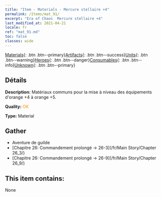 ```yaml
---
title: "Item - Materials - Mercure stellaire +4"
permalink: /Items/mat_91/
excerpt: "Era of Chaos  Mercure stellaire +4"
last_modified_at: 2021-04-21
locale: fr
ref: "mat_91.md"
toc: false
classes: wide
---
```

 [Materials](/fr/Items/){: .btn .btn--primary}[Artifacts](/fr/Items/Artifacts/){: .btn .btn--success}[Units](/fr/Items/Units/){: .btn .btn--warning}[Heroes](/fr/Items/Heroes/){: .btn .btn--danger}[Consumables](/fr/Items/Consumables/){: .btn .btn--info}[Unknown](/fr/Items/Unknown/){: .btn .btn--primary}

## Détails
 **Description:** Matériaux communs pour la mise à niveau des équipements d'orange +4 à orange +5.

 **Quality:** <span style="color: #FF8C00">OK</span>

 **Type:** Material

## Gather

*    Aventure de guilde 
*    [Chapitre 26: Commandement prolongé -> 26-3](/fr/Main Story/Chapter 26_3/) 
*    [Chapitre 26: Commandement prolongé -> 26-9](/fr/Main Story/Chapter 26_9/) 

## This item contains:

  None

